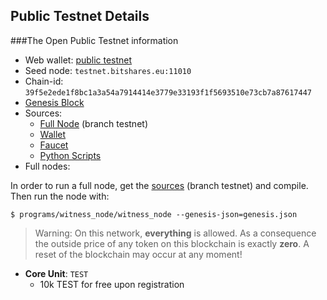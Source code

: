## Public Testnet Details

###The Open Public Testnet information

- Web wallet: [public testnet](http://testnet.bitshares.eu/)
- Seed node: `testnet.bitshares.eu:11010`
- Chain-id: `39f5e2ede1f8bc1a3a54a7914414e3779e33193f1f5693510e73cb7a87617447`
- [Genesis Block](https://github.com/BitSharesEurope/graphene-testnet/blob/testnet/genesis.json)
- Sources:
   - [Full Node](https://github.com/bitshares/bitshares-core) (branch testnet)
   - [Wallet](https://github.com/bitshares/bitshares-ui)
   - [Faucet](https://github.com/BitSharesEurope/faucet-testnet)
   - [Python Scripts](https://github.com/BitSharesEurope/testnet-pythonscripts)
- Full nodes:

In order to run a full node, get the [sources](https://github.com/BitShares/bitshares-core) (branch testnet) and compile. Then run the node with:

    $ programs/witness_node/witness_node --genesis-json=genesis.json

> Warning: On this network, **everything** is allowed. As a consequence the outside price of any token on this blockchain is exactly **zero**. A reset of the blockchain may occur at any moment!

- **Core Unit**: `TEST`
   - 10k TEST for free upon registration

